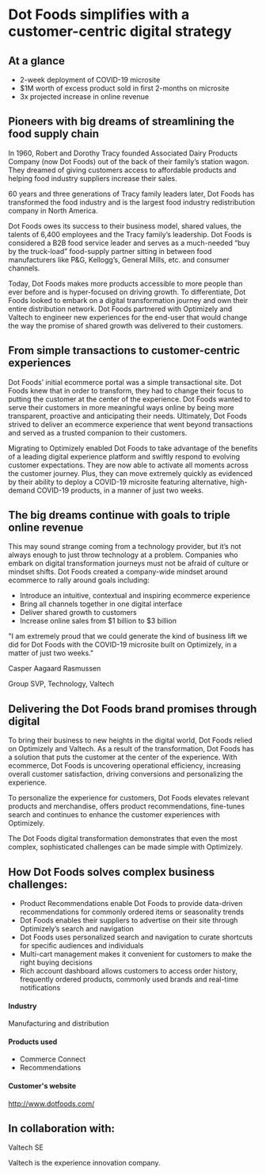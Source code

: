 # Dot Foods simplifies with a customer-centric digital strategy

## At a glance

- 2-week deployment of COVID-19 microsite
- $1M worth of excess product sold in first 2-months on microsite
- 3x projected increase in online revenue

## Pioneers with big dreams of streamlining the food supply chain

In 1960, Robert and Dorothy Tracy founded Associated Dairy Products Company (now
Dot Foods) out of the back of their family’s station wagon. They dreamed of
giving customers access to affordable products and helping food industry
suppliers increase their sales.

60 years and three generations of Tracy family leaders later, Dot Foods has
transformed the food industry and is the largest food industry redistribution
company in North America.

Dot Foods owes its success to their business model, shared values, the talents
of 6,400 employees and the Tracy family’s leadership. Dot Foods is considered a
B2B food service leader and serves as a much-needed “buy by the truck-load”
food-supply partner sitting in between food manufacturers like P&G, Kellogg’s,
General Mills, etc. and consumer channels.

Today, Dot Foods makes more products accessible to more people than ever before
and is hyper-focused on driving growth. To differentiate, Dot Foods looked to
embark on a digital transformation journey and own their entire distribution
network. Dot Foods partnered with Optimizely and Valtech to engineer new
experiences for the end-user that would change the way the promise of shared
growth was delivered to their customers.

## From simple transactions to customer-centric experiences

Dot Foods’ initial ecommerce portal was a simple transactional site. Dot Foods
knew that in order to transform, they had to change their focus to putting the
customer at the center of the experience. Dot Foods wanted to serve their
customers in more meaningful ways online by being more transparent, proactive
and anticipating their needs. Ultimately, Dot Foods strived to deliver an
ecommerce experience that went beyond transactions and served as a trusted
companion to their customers.

Migrating to Optimizely enabled Dot Foods to take advantage of the benefits of a
leading digital experience platform and swiftly respond to evolving customer
expectations. They are now able to activate all moments across the customer
journey. Plus, they can move extremely quickly as evidenced by their ability to
deploy a COVID-19 microsite featuring alternative, high-demand COVID-19
products, in a manner of just two weeks.

## The big dreams continue with goals to triple online revenue

This may sound strange coming from a technology provider, but it’s not always
enough to just throw technology at a problem. Companies who embark on digital
transformation journeys must not be afraid of culture or mindset shifts. Dot
Foods created a company-wide mindset around ecommerce to rally around goals
including:

- Introduce an intuitive, contextual and inspiring ecommerce experience
- Bring all channels together in one digital interface
- Deliver shared growth to customers
- Increase online sales from $1 billion to $3 billion

"I am extremely proud that we could generate the kind of business lift we did
for Dot Foods with the COVID-19 microsite built on Optimizely, in a matter of
just two weeks."

Casper Aagaard Rasmussen

Group SVP, Technology, Valtech

## Delivering the Dot Foods brand promises through digital

To bring their business to new heights in the digital world, Dot Foods relied on
Optimizely and Valtech. As a result of the transformation, Dot Foods has a
solution that puts the customer at the center of the experience. With ecommerce,
Dot Foods is uncovering operational efficiency, increasing overall customer
satisfaction, driving conversions and personalizing the experience.

To personalize the experience for customers, Dot Foods elevates relevant
products and merchandise, offers product recommendations, fine-tunes search and
continues to enhance the customer experiences with Optimizely.

The Dot Foods digital transformation demonstrates that even the most complex,
sophisticated challenges can be made simple with Optimizely.

## How Dot Foods solves complex business challenges:

- Product Recommendations enable Dot Foods to provide data-driven recommendations for commonly ordered items or seasonality trends
- Dot Foods enables their suppliers to advertise on their site through Optimizely’s search and navigation
- Dot Foods uses personalized search and navigation to curate shortcuts for specific audiences and individuals
- Multi-cart management makes it convenient for customers to make the right buying decisions
- Rich account dashboard allows customers to access order history, frequently ordered products, commonly used brands and real-time notifications

#### Industry

Manufacturing and distribution

#### Products used

- Commerce Connect
- Recommendations

#### Customer's website

http://www.dotfoods.com/

## In collaboration with:

Valtech SE

Valtech is the experience innovation company.
